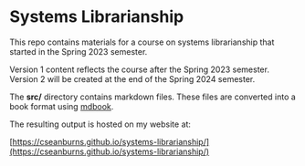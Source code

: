 # Systems Librarianship

This repo contains materials
for a course on systems librarianship
that started in the Spring 2023 semester.

Version 1 content reflects
the course after the
Spring 2023 semester.
Version 2 will be created
at the end of
the Spring 2024 semester.

The **src/** directory contains markdown files.
These files are converted into a book format
using [mdbook][mdBook].

The resulting output is hosted on my website at:

[https://cseanburns.github.io/systems-librarianship/](https://cseanburns.github.io/systems-librarianship/)

[mdBook]:https://github.com/rust-lang/mdBook
